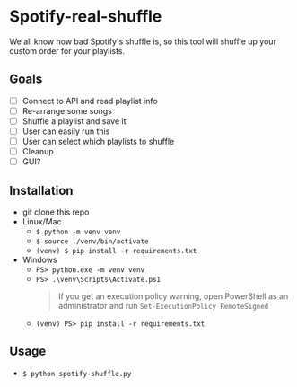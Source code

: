 # Spotify-real-shuffle

We all know how bad Spotify's shuffle is, so this tool will shuffle up your custom order for your playlists.

## Goals
- [ ] Connect to API and read playlist info
- [ ] Re-arrange some songs
- [ ] Shuffle a playlist and save it
- [ ] User can easily run this
- [ ] User can select which playlists to shuffle
- [ ] Cleanup
- [ ] GUI?

## Installation
- git clone this repo
- Linux/Mac
    - `$ python -m venv venv`
    - `$ source ./venv/bin/activate` 
    - `(venv) $ pip install -r requirements.txt`
- Windows
    - `PS> python.exe -m venv venv`
    - `PS> .\venv\Scripts\Activate.ps1`
        > If you get an execution policy warning, open PowerShell as an administrator and run `Set-ExecutionPolicy RemoteSigned`
    - `(venv) PS> pip install -r requirements.txt`

## Usage
- `$ python spotify-shuffle.py`
